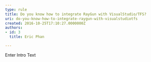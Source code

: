 ```yaml
---
type: rule
title: Do you know how to integrate RayGun with VisualStudio/TFS?
uri: do-you-know-how-to-integrate-raygun-with-visualstudiotfs
created: 2016-10-25T17:10:27.0000000Z
authors:
- id: 3
  title: Eric Phan

---
```




<span class='intro'> Enter Intro Text </span>




